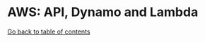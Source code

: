# AWS: API, Dynamo and Lambda

[Go back to table of contents](https://suhaib*ersan.github.io/reading*notes/) 